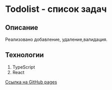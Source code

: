 # Todolist - cписок задач

## Описание 
Реализовано добавление, удаление,валидация.

## Технологии 
1. TypeScript
2. React 

[Ссылка на GitHub pages](https://aliakseiyausiuk.github.io/todoList/)
